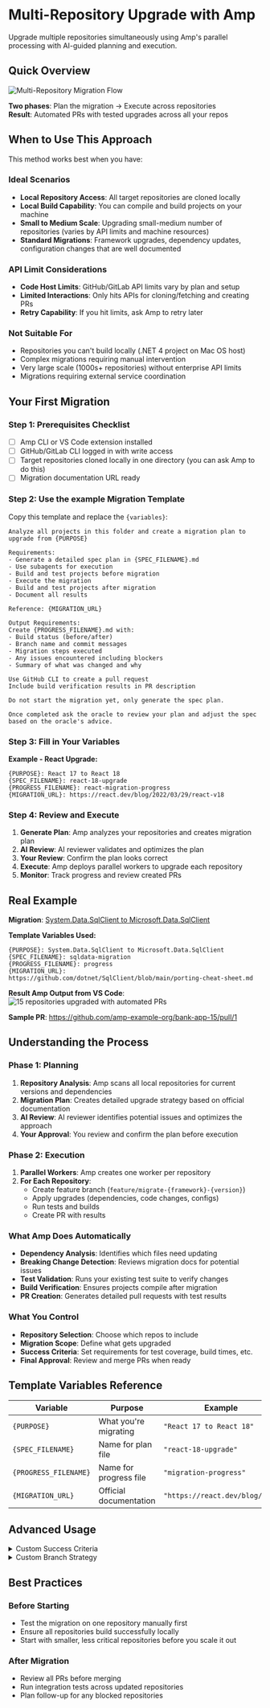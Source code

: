 # Multi-Repository Upgrade with Amp

Upgrade multiple repositories simultaneously using Amp's parallel processing with AI-guided planning and execution.

## Quick Overview

![Multi-Repository Migration Flow](../../../images/migration-diagram.png)

**Two phases**: Plan the migration → Execute across repositories  
**Result**: Automated PRs with tested upgrades across all your repos  


## When to Use This Approach

This method works best when you have:

### **Ideal Scenarios**
- **Local Repository Access**: All target repositories are cloned locally
- **Local Build Capability**: You can compile and build projects on your machine
- **Small to Medium Scale**: Upgrading small-medium number of repositories (varies by API limits and machine resources)
- **Standard Migrations**: Framework upgrades, dependency updates, configuration changes that are well documented

### **API Limit Considerations**
- **Code Host Limits**: GitHub/GitLab API limits vary by plan and setup
- **Limited Interactions**: Only hits APIs for cloning/fetching and creating PRs
- **Retry Capability**: If you hit limits, ask Amp to retry later


### **Not Suitable For**
- Repositories you can't build locally (.NET 4 project on Mac OS host)
- Complex migrations requiring manual intervention
- Very large scale (1000s+ repositories) without enterprise API limits
- Migrations requiring external service coordination

## Your First Migration

### Step 1: Prerequisites Checklist
- [ ] Amp CLI or VS Code extension installed
- [ ] GitHub/GitLab CLI logged in with write access
- [ ] Target repositories cloned locally in one directory (you can ask Amp to do this)
- [ ] Migration documentation URL ready

### Step 2: Use the example Migration Template

Copy this template and replace the `{variables}`:

```text
Analyze all projects in this folder and create a migration plan to upgrade from {PURPOSE}

Requirements:
- Generate a detailed spec plan in {SPEC_FILENAME}.md
- Use subagents for execution
- Build and test projects before migration
- Execute the migration
- Build and test projects after migration
- Document all results

Reference: {MIGRATION_URL}

Output Requirements:
Create {PROGRESS_FILENAME}.md with:
- Build status (before/after)
- Branch name and commit messages
- Migration steps executed
- Any issues encountered including blockers
- Summary of what was changed and why

Use GitHub CLI to create a pull request
Include build verification results in PR description

Do not start the migration yet, only generate the spec plan.

Once completed ask the oracle to review your plan and adjust the spec based on the oracle's advice.
```

### Step 3: Fill in Your Variables

**Example - React Upgrade:**
```text
{PURPOSE}: React 17 to React 18
{SPEC_FILENAME}: react-18-upgrade
{PROGRESS_FILENAME}: react-migration-progress
{MIGRATION_URL}: https://react.dev/blog/2022/03/29/react-v18
```

### Step 4: Review and Execute

1. **Generate Plan**: Amp analyzes your repositories and creates migration plan
2. **AI Review**: AI reviewer validates and optimizes the plan
3. **Your Review**: Confirm the plan looks correct
4. **Execute**: Amp deploys parallel workers to upgrade each repository
5. **Monitor**: Track progress and review created PRs

## Real Example

**Migration**: [System.Data.SqlClient to Microsoft.Data.SqlClient](https://ampcode.com/threads/T-e5f31274-832a-492f-b50e-63908d25c411)

**Template Variables Used:**
```text
{PURPOSE}: System.Data.SqlClient to Microsoft.Data.SqlClient
{SPEC_FILENAME}: sqldata-migration
{PROGRESS_FILENAME}: progress
{MIGRATION_URL}: https://github.com/dotnet/SqlClient/blob/main/porting-cheat-sheet.md
```

**Result Amp Output from VS Code**: ![15 repositories upgraded with automated PRs](../../../images/multi-repo-upgrade-output.png)

**Sample PR**: <https://github.com/amp-example-org/bank-app-15/pull/1>

## Understanding the Process

### Phase 1: Planning
1. **Repository Analysis**: Amp scans all local repositories for current versions and dependencies
2. **Migration Plan**: Creates detailed upgrade strategy based on official documentation
3. **AI Review**: AI reviewer identifies potential issues and optimizes the approach
4. **Your Approval**: You review and confirm the plan before execution

### Phase 2: Execution  
1. **Parallel Workers**: Amp creates one worker per repository
2. **For Each Repository**:
   - Create feature branch (`feature/migrate-{framework}-{version}`)
   - Apply upgrades (dependencies, code changes, configs)
   - Run tests and builds
   - Create PR with results

### What Amp Does Automatically
- **Dependency Analysis**: Identifies which files need updating
- **Breaking Change Detection**: Reviews migration docs for potential issues  
- **Test Validation**: Runs your existing test suite to verify changes
- **Build Verification**: Ensures projects compile after migration
- **PR Creation**: Generates detailed pull requests with test results

### What You Control
- **Repository Selection**: Choose which repos to include
- **Migration Scope**: Define what gets upgraded
- **Success Criteria**: Set requirements for test coverage, build times, etc.
- **Final Approval**: Review and merge PRs when ready

## Template Variables Reference

| Variable | Purpose | Example |
|----------|---------|---------|
| `{PURPOSE}` | What you're migrating | `"React 17 to React 18"` |
| `{SPEC_FILENAME}` | Name for plan file | `"react-18-upgrade"` |
| `{PROGRESS_FILENAME}` | Name for progress file | `"migration-progress"` |
| `{MIGRATION_URL}` | Official documentation | `"https://react.dev/blog/..."` |


## Advanced Usage

<details>
<summary>Custom Success Criteria</summary>

Add specific requirements to your template:
```text
Success criteria:
- All tests pass with same coverage (±2%)
- Build time increases no more than 20%
- No new linting errors introduced
- Performance tests within 5% of baseline
```
</details>


<details>
<summary>Custom Branch Strategy</summary>

Modify branch naming and strategy:
```text
Git strategy:
- Branch name: feature/react-18-{date}
- Base branch: develop (not main)
- PR target: staging branch for review
```
</details>

## Best Practices

### Before Starting
- Test the migration on one repository manually first
- Ensure all repositories build successfully locally
- Start with smaller, less critical repositories before you scale it out


### After Migration
- Review all PRs before merging
- Run integration tests across updated repositories
- Plan follow-up for any blocked repositories

